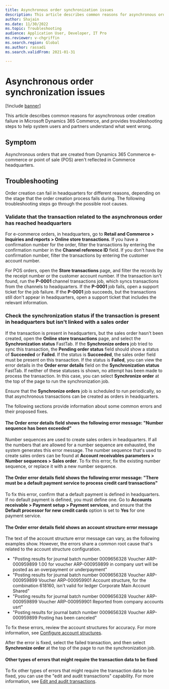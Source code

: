 ```yaml
---
title: Asynchronous order synchronization issues 
description: This article describes common reasons for asynchronous order creation failure in Microsoft Dynamics 365 Commerce, and provides troubleshooting steps to help system users and partners understand what went wrong.
author: Shajain
ms.date: 11/30/2022
ms.topic: Troubleshooting
audience: Application User, Developer, IT Pro
ms.reviewer: v-chgriffin
ms.search.region: Global
ms.author: rassadi
ms.search.validFrom: 2021-01-31

---
```


# Asynchronous order synchronization issues

[!include [banner](../../includes/banner.md)]

This article describes common reasons for asynchronous order creation failure in Microsoft Dynamics 365 Commerce, and provides troubleshooting steps to help system users and partners understand what went wrong.

## Symptom

Asynchronous orders that are created from Dynamics 365 Commerce e-commerce or point of sale (POS) aren't reflected in Commerce headquarters.

## Troubleshooting

Order creation can fail in headquarters for different reasons, depending on the stage that the order creation process fails during. The following troubleshooting steps go through the possible root causes.

### Validate that the transaction related to the asynchronous order has reached headquarters

For e-commerce orders, in headquarters, go to **Retail and Commerce \> Inquiries and reports \> Online store transactions**. If you have a confirmation number for the order, filter the transactions by entering the confirmation number in the **Channel reference ID** field. If you don't have the confirmation number, filter the transactions by entering the customer account number.

For POS orders, open the **Store transactions** page, and filter the records by the receipt number or the customer account number. If the transaction isn't found, run the **P-0001** channel transactions job, which syncs transactions from the channels to headquarters. If the **P-0001** job fails, open a support ticket for the job failure. If the **P-0001** job succeeds, but the transactions still don't appear in headquarters, open a support ticket that includes the relevant information.
 
### Check the synchronization status if the transaction is present in headquarters but isn't linked with a sales order

If the transaction is present in headquarters, but the sales order hasn't been created, open the **Online store transactions** page, and select the **Synchronization status** FastTab. If the **Synchronize orders** job tried to sync this transaction, the **Pending order status** field should show a status of **Succeeded** or **Failed**. If the status is **Succeeded**, the sales order field must be present on this transaction. If the status is **Failed**, you can view the error details in the **Order error details** field on the **Synchronization status** FastTab. If neither of these statuses is shown, no attempt has been made to process the transaction. In this case, you can select **Synchronize order** at the top of the page to run the synchronization job.

Ensure that the **Synchronize orders** job is scheduled to run periodically, so that asynchronous transactions can be created as orders in headquarters.

The following sections provide information about some common errors and their proposed fixes.

#### The Order error details field shows the following error message: "Number sequence has been exceeded"

Number sequences are used to create sales orders in headquarters. If all the numbers that are allowed for a number sequence are exhausted, the system generates this error message. The number sequence that's used to create sales orders can be found at **Account receivables parameters \> Number sequences \> Sales order**. To fix this error, fix the existing number sequence, or replace it with a new number sequence.

#### The Order error details field shows the following error message: "There must be a default payment service to process credit card transactions"

To fix this error, confirm that a default payment is defined in headquarters. If no default payment is defined, you must define one. Go to **Accounts receivable \> Payment setup \> Payment services**, and ensure that the **Default processor for new credit cards** option is set to **Yes** for one payment service.
	
#### The Order error details field shows an account structure error message

The text of the account structure error message can vary, as the following examples show. However, the errors share a common root cause that's related to the account structure configuration.

- "Posting results for journal batch number 0009656328 Voucher ARP-000959899 1.00 for voucher ARP-000959899 in company usrt will be posted as an overpayment or underpayment"
- "Posting results for journal batch number 0009656328 Voucher ARP-000959899 Voucher ARP-000959901 Account structure, for the combination 618160, isn't valid for ledger Corporate Main Account Shared"
- "Posting results for journal batch number 0009656328 Voucher ARP-000959899 Voucher ARP-000959901 Reported from company accounts usrt"
- "Posting results for journal batch number 0009656328 Voucher ARP-000959899 Posting has been canceled"
	
To fix these errors, review the account structures for accuracy. For more information, see [Configure account structures](/dynamics365/finance/general-ledger/configure-account-structures).
	
After the error is fixed, select the failed transaction, and then select **Synchronize order** at the top of the page to run the synchronization job.
	
#### Other types of errors that might require the transaction data to be fixed

To fix other types of errors that might require the transaction data to be fixed, you can use the "edit and audit transactions" capability. For more information, see [Edit and audit transactions](../edit-order-trans.md).
